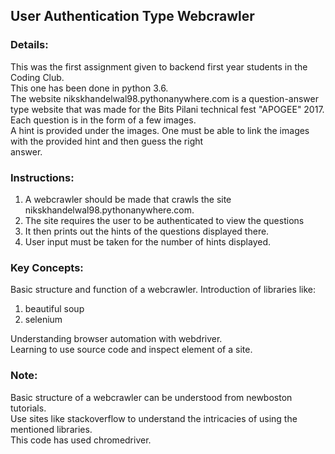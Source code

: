 ## User Authentication Type Webcrawler
### Details:
This was the first assignment given to backend first year students in the Coding Club.  
This one has been done in python 3.6.  
The website  nikskhandelwal98.pythonanywhere.com is a question-answer type website that was made for the Bits Pilani technical fest "APOGEE" 2017.  
Each question is in the form of a few images.  
A hint is provided under the images. One must be able to link the images with the provided hint and then guess the right  
answer.

### Instructions:
1. A webcrawler should be made that crawls the site  nikskhandelwal98.pythonanywhere.com.  
2. The site requires the user to be authenticated to view the questions  
3. It then prints out the hints of the questions displayed there.  
4. User input must be taken for the number of hints displayed.

### Key Concepts:
Basic structure and function of a webcrawler.
Introduction of libraries like:  
   1. beautiful soup   
   2. selenium  
   
Understanding browser automation with webdriver.    
Learning to use source code and inspect element of a site.  

### Note:
Basic structure of a webcrawler can be understood from newboston tutorials.  
Use sites like stackoverflow to understand the intricacies of using the mentioned libraries.  
This code has used chromedriver.
